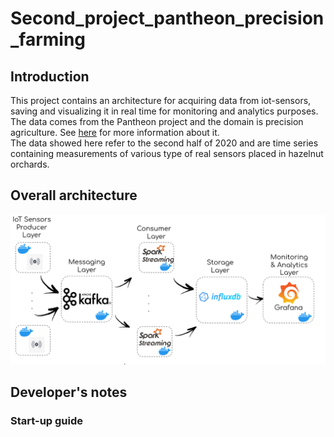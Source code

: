# Second_project_pantheon_precision_farming

## Introduction
This project contains an architecture for acquiring data from iot-sensors, saving and visualizing it in real time for monitoring and analytics purposes.
The data comes from the Pantheon project and the domain is precision agriculture. See [here](http://pantheon.inf.uniroma3.it/) for more information about it. <br/>
The data showed here refer to the second half of 2020 and are time series containing measurements of various type of real sensors placed in hazelnut orchards. <br/>

## Overall architecture
![Architecture](./docs/architecture.png)

## Developer's notes

### Start-up guide
